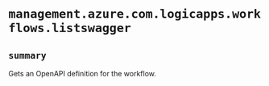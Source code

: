 # `management.azure.com.logicapps.workflows.listswagger`

## `summary`
Gets an OpenAPI definition for the workflow.


